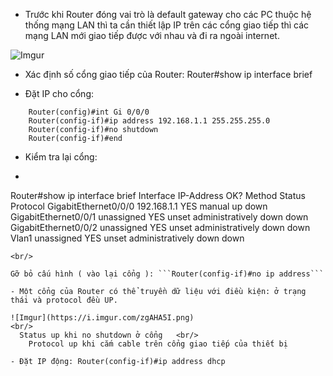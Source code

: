 - Trước khi Router đóng vai trò là default gateway cho các PC thuộc hệ thống mạng LAN thì ta cần thiết lập IP trên các cổng giao tiếp thì các mạng LAN mới giao tiếp được với nhau và đi ra ngoài internet.

![Imgur](https://i.imgur.com/0TGW9OE.png)


- Xác định số cổng giao tiếp của Router: Router#show ip interface brief

- Đặt IP cho cổng:
```
	Router(config)#int Gi 0/0/0
	Router(config-if)#ip address 192.168.1.1 255.255.255.0
	Router(config-if)#no shutdown 
	Router(config-if)#end
```

- Kiểm tra lại cổng:
- ```
Router#show ip interface brief
Interface IP-Address OK? Method Status Protocol
GigabitEthernet0/0/0 192.168.1.1 YES manual up down
GigabitEthernet0/0/1 unassigned YES unset administratively down down
GigabitEthernet0/0/2 unassigned YES unset administratively down down
Vlan1 unassigned YES unset administratively down down
```
<br/>

Gỡ bỏ cấu hình ( vào lại cổng ): ```Router(config-if)#no ip address```

- Một cổng của Router có thể truyền dữ liệu với điều kiện: ở trạng thái và protocol đều UP.

![Imgur](https://i.imgur.com/zgAHA5I.png)
<br/>
  Status up khi no shutdown ở cổng   <br/>
	Protocol up khi cắm cable trên cổng giao tiếp của thiết bị

- Đặt IP động: Router(config-if)#ip address dhcp 




